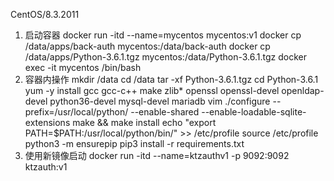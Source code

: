 CentOS/8.3.2011
1. 启动容器
docker run -itd --name=mycentos mycentos:v1
docker cp /data/apps/back-auth mycentos:/data/back-auth
docker cp /data/apps/Python-3.6.1.tgz mycentos:/data/Python-3.6.1.tgz
docker exec -it mycentos /bin/bash
2. 容器内操作
mkdir /data
cd /data
tar -xf Python-3.6.1.tgz 
cd Python-3.6.1
yum -y install gcc gcc-c++ make zlib* openssl openssl-devel openldap-devel python36-devel mysql-devel mariadb vim
./configure --prefix=/usr/local/python/ --enable-shared --enable-loadable-sqlite-extensions 
make && make install
echo "export PATH=$PATH:/usr/local/python/bin/" >> /etc/profile
source /etc/profile
python3 -m ensurepip
pip3 install -r requirements.txt 
3. 使用新镜像启动
docker run -itd --name=ktzauthv1 -p 9092:9092 ktzauth:v1
